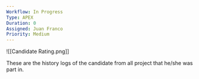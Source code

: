 ```yaml
---
Workflow: In Progress
Type: APEX
Duration: 0
Assigned: Juan Franco
Priority: Medium
---
```



![[Candidate Rating.png]]

These are the history logs of the candidate from all project that he/she was part in.
